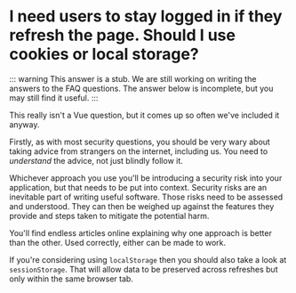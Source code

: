 # I need users to stay logged in if they refresh the page. Should I use cookies or local storage?

::: warning This answer is a stub.
We are still working on writing the answers to the FAQ questions. The answer below is incomplete, but you may still find it useful.
:::

This really isn't a Vue question, but it comes up so often we've included it anyway.

Firstly, as with most security questions, you should be very wary about taking advice from strangers on the internet, including us. You need to *understand* the advice, not just blindly follow it.

Whichever approach you use you'll be introducing a security risk into your application, but that needs to be put into context. Security risks are an inevitable part of writing useful software. Those risks need to be assessed and understood. They can then be weighed up against the features they provide and steps taken to mitigate the potential harm.

You'll find endless articles online explaining why one approach is better than the other. Used correctly, either can be made to work.

If you're considering using `localStorage` then you should also take a look at `sessionStorage`. That will allow data to be preserved across refreshes but only within the same browser tab.
